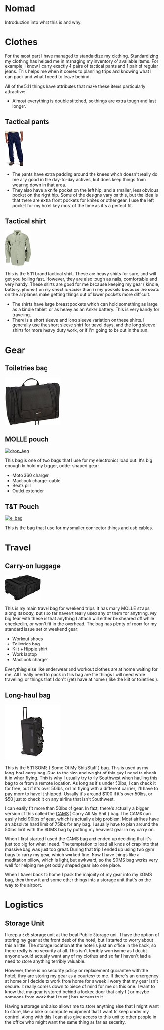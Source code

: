 # Nomad

Introduction into what this is and why.

# Clothes

For the most part I have managed to standardize my clothing.  Standardizing my clothing has helped me in managing my inventory of available items.  For example, I know I carry exactly 4 pairs of tactical pants and 1 pair of regular jeans.  This helps me when it comes to planning trips and knowing what I can pack and what I need to leave behind.

All of the 5.11 things have attributes that make these items particularly attractive:

* Almost everything is double stitched, so things are extra tough and last longer.

## Tactical pants

[![5.11 pants][511_pants]](https://www.amazon.com/5-11-74273-Mens-TacLite-38W-36L/dp/B001V2Z9F2/ref=pd_rhf_gw_p_img_12?ie=UTF8&psc=1&refRID=4Z2QXCKRS617V3NMBHJK)

* The pants have extra padding around the knees which doesn't really do me any good in the day-to-day actives, but does keep things from wearing down in that area.
* They also have a knife pocket on the left hip, and a smaller, less obvious pocket on the right hip.  Some of the designs vary on this, but the idea is that there are extra front pockets for knifes or other gear.  I use the left pocket for my hotel key most of the time as it's a perfect fit.

## Tactical shirt

[![511_tactical_shirt][511_tactical_shirt]](https://www.amazon.com/5-11-50159-CAMS-Rolling-Duffle/dp/B01G2E6E3Y/ref=pd_sim_200_2?ie=UTF8&refRID=N40D30W311PD2T4EA7KX)

This is the 5.11 brand tactical shirt.  These are heavy shirts for sure, and will get you boiling fast.  However, they are also tough as nails, comfortable and very handy.  These shirts are good for me because keeping my gear ( kindle, battery, phone ) on my chest is easier than in my pockets because the seats on the airplanes make getting things out of lower pockets more difficult.

* The shirts have large breast pockets which can hold something as large as a kindle tablet, or as heavy as an Anker battery.  This is very handy for traveling.
* There is a short sleeve and long sleeve variation on these shirts.  I generally use the short sleeve shirt for travel days, and the long sleeve shirts for more heavy duty work, or if I'm going to be out in the sun.  


# Gear

## Toiletries bag

[![ab_toilet_bag]]()

## MOLLE pouch

[![drop_bag][e_bag]](https://www.amazon.com/gp/product/B00I81KSBY/ref=oh_aui_detailpage_o01_s01?ie=UTF8&psc=1)

This bag is one of two bags that I use for my electronics load out.  It's big enough to hold my bigger, odder shaped gear:

* Moto 360 charger
* Macbook charger cable
* Beats pill
* Outlet extender

## T&T Pouch

[![e_bag][e_bag]](https://www.amazon.com/dp/B0046O0PEC/ref=twister_B0175GAGLE?th=1)

This is the bag that I use for my smaller connector things and usb cables.

# Travel

## Carry-on luggage

[![Hazard 4 CarryOn][hazard_carryon]](https://www.amazon.com/Hazard-Support-Rugged-Rolling-Carry/dp/B00AJ5F7BS/ref=pd_rhf_gw_p_img_11?ie=UTF8&psc=1&refRID=4Z2QXCKRS617V3NMBHJK)

This is my main travel bag for weekend trips.  It has many MOLLE straps along its body, but I so far haven't really used any of them for anything.  My big fear with these is that anything I attach will either be sheared off while checked in, or won't fit in the overhead.  The bag has plenty of room for my standard issue set of weekend gear:

* Workout shoes
* Toiletries bag
* Kilt + Hippie shirt
* Work laptop
* Macbook charger

Everything else like underwear and workout clothes are at home waiting for me.  All I really need to pack in this bag are the things I will need while traveling, or things that I don't (yet) have at home ( like the kilt or toiletries ).

## Long-haul bag

[![soms_bag][soms_bag]](https://www.amazon.com/gp/product/B00B2YGRTG/ref=oh_aui_search_detailpage?ie=UTF8&psc=1)

This is the 5.11 SOMS ( Some Of My Shit/Stuff ) bag.  This is used as my long-haul carry bag.  Due to the size and weight of this guy I need to check it in when flying.  This is why I usually try to fly Southwest when hauling this bag to or from a remote location.  As long as it's under 50lbs, I can check it for free, but if it's over 50lbs, or I'm flying with a different carrier, I'll have to pay more to have it shipped.  Usually it's around $100 if it's over 50lbs, or $50 just to check it on any airline that isn't Southwest.

I can easily fit more than 50lbs of gear.  In fact, there's actually a bigger version of this called the [CAMS](https://www.amazon.com/5-11-50159-CAMS-Rolling-Duffle/dp/B01G2E6E3Y/ref=pd_sim_200_2?ie=UTF8&refRID=N40D30W311PD2T4EA7KX) ( Carry All My Shit ) bag.  The CAMS can easily hold 90lbs of gear, which is actually a big problem.  Most airlines have an absolute hard limit of 75lbs for any bag.  I usually have to plan around the 50lbs limit with the SOMS bag by putting my heaviest gear in my carry on.

When I first started I used the CAMS bag and ended up deciding that it's just too big for what I need.  The temptation to load all kinds of crap into that massive bag was just too great.  During that trip I ended up using two gym bags to carry my gear, which worked fine.  Now I have things like a meditation pillow, which is light, but awkward, so the SOMS bag works very well for helping me get oddly shaped gear into one place.

When I travel back to home I pack the majority of my gear into my SOMS bag, then throw it and some other things into a storage unit that's on the way to the airport.


# Logistics

## Storage Unit

I keep a 5x5 storage unit at the local Public Storage unit.  I have the option of storing my gear at the front desk of the hotel, but I started to worry about this a little.  The storage location at the hotel is just an office in the back, so there really is no security at all.  This isn't terribly worrisome as I doubt anyone would actually want any of my clothes and so far I haven't had a need to store anything terribly valuable.

However, there is no security policy or replacement guarantee with the hotel; they are storing my gear as a courtesy to me.  If there's an emergency at home or I decide to work from home for a week I worry that my gear isn't secure.  It really comes down to piece of mind for me on this one.  I want to know that my gear is stored behind a locked door that only I ( or maybe someone from work that I trust ) has access to it.

Having a storage unit also allows me to store anything else that I might want to store, like a bike or compute equipment that I want to keep under my control.  Along with this I can also give access to this unit to other people in the office who might want the same thing as far as security.






[drop_bag]: https://github.com/krogebry/devops/raw/master/images/mobile_nomad/drop_bag.jpg
[e_bag]: https://github.com/krogebry/devops/raw/master/images/mobile_nomad/e_bag.jpg

[ab_toilet_bag]: https://github.com/krogebry/devops/raw/master/images/mobile_nomad/ab_toilet_bag.jpg
[soms_bag]: https://github.com/krogebry/devops/raw/master/images/mobile_nomad/soms_bag.jpg
[511_pants]: https://github.com/krogebry/devops/raw/master/images/mobile_nomad/511_pants.jpg
[hazard_carryon]: https://github.com/krogebry/devops/raw/master/images/mobile_nomad/hazard_carryon.jpg
[511_tactical_shirt]: https://github.com/krogebry/devops/raw/master/images/mobile_nomad/511_tactical_shirt.jpg
